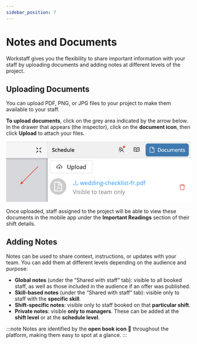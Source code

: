 ```yaml
---
sidebar_position: 7
---
```


# Notes and Documents

Workstaff gives you the flexibility to share important information with your staff by uploading documents and adding notes at different levels of the project.

## Uploading Documents

You can upload PDF, PNG, or JPG files to your project to make them available to your staff.

**To upload documents**, click on the grey area indicated by the arrow below. In the drawer that appears (the inspector), click on the **document icon**, then click **Upload** to attach your files.

![Documents](Images/documents-en.png)

Once uploaded, staff assigned to the project will be able to view these documents in the mobile app under the **Important Readings** section of their shift details.

## Adding Notes

Notes can be used to share context, instructions, or updates with your team. You can add them at different levels depending on the audience and purpose:

- **Global notes** (under the “Shared with staff” tab): visible to all booked staff, as well as those included in the audience if an offer was published.
- **Skill-based notes** (under the “Shared with staff” tab): visible only to staff with the **specific skill**.
- **Shift-specific notes**: visible only to staff booked on that **particular shift**.
- **Private notes**: visible **only to managers**. These can be added at the **shift level** or at the **schedule level**.

:::note
Notes are identified by the **open book icon** 📖 throughout the platform, making them easy to spot at a glance.
:::